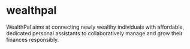 # wealthpal
WealthPal aims at connecting newly wealthy individuals with affordable, dedicated personal assistants to collaboratively manage and grow their finances responsibly.
